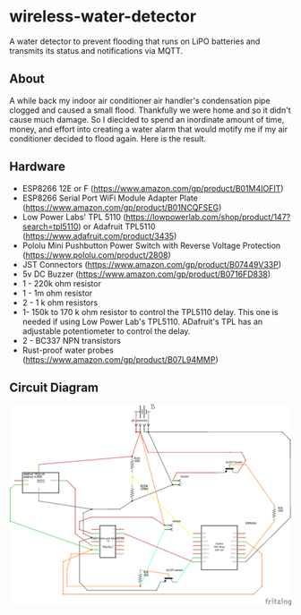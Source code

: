 # wireless-water-detector
A water detector to prevent flooding that runs on LiPO batteries and transmits its status and notifications via MQTT.

## About
A while back my indoor air conditioner air handler's condensation pipe clogged and caused a small flood. Thankfully we were home and so it didn't cause much damage. So I diecided to spend an inordinate amount of time, money, and effort into creating a water alarm that would motify me if my air conditioner decided to flood again. Here is the result.

## Hardware
* ESP8266 12E or F (https://www.amazon.com/gp/product/B01M4IOFIT)
* ESP8266 Serial Port WiFi Module Adapter Plate (https://www.amazon.com/gp/product/B01NCQFSEG)
* Low Power Labs' TPL 5110 (https://lowpowerlab.com/shop/product/147?search=tpl5110) or Adafruit TPL5110 (https://www.adafruit.com/product/3435)
* Pololu Mini Pushbutton Power Switch with Reverse Voltage Protection (https://www.pololu.com/product/2808)
* JST Connectors (https://www.amazon.com/gp/product/B07449V33P)
* 5v DC Buzzer (https://www.amazon.com/gp/product/B0716FD838)
* 1 - 220k ohm resistor
* 1 - 1m ohm resistor
* 2 - 1 k ohm resistors
* 1- 150k to 170 k ohm resistor to control the TPL5110 delay. This one is needed if using Low Power Lab's TPL5110. ADafruit's TPL has an adjustable potentiometer to control the delay.
* 2 - BC337 NPN transistors 
* Rust-proof water probes (https://www.amazon.com/gp/product/B07L94MMP)

## Circuit Diagram
![alt text](schematic.png "Diagram")

